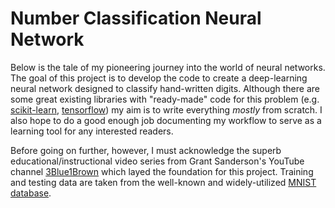 # Number Classification Neural Network

Below is the tale of my pioneering journey into the world of neural networks.
The goal of this project is to develop the code to create a deep-learning neural network designed to classify hand-written digits.
Although there are some great existing libraries with "ready-made" code for this problem (e.g. [scikit-learn](https://scikit-learn.org/stable/modules/neural_networks_supervised.html), [tensorflow](https://www.tensorflow.org/tutorials/keras/basic_classification)) my aim is to write everything *mostly* from scratch.
I also hope to do a good enough job documenting my workflow to serve as a learning tool for any interested readers.

Before going on further, however, I must acknowledge the superb educational/instructional video series from Grant Sanderson's YouTube channel [3Blue1Brown](https://www.youtube.com/watch?v=aircAruvnKk) which layed the foundation for this project.
Training and testing data are taken from the well-known and widely-utilized [MNIST database](http://yann.lecun.com/exdb/mnist/).


